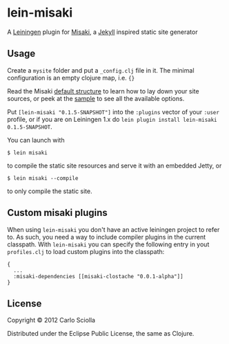 # lein-misaki

A [Leiningen](https://github.com/technomancy/leiningen) plugin for [Misaki](https://github.com/liquidz/misaki), a [Jekyll](https://github.com/mojombo/jekyll) inspired static site generator

## Usage

Create a `mysite` folder and put a `_config.clj` file in it. The
minimal configuration is an empty clojure map, i.e. `{}`

Read the
Misaki
[default structure](https://github.com/liquidz/misaki/wiki/Directory-Structure)
to learn how to lay down your site sources, or peek at the
[sample](https://github.com/liquidz/misaki/blob/master/samples/blog/_config.clj)
to see all the available options.

Put `[lein-misaki "0.1.5-SNAPSHOT"]` into the `:plugins` vector of your
`:user` profile, or if you are on Leiningen 1.x do `lein plugin install
lein-misaki 0.1.5-SNAPSHOT`.

You can launch with

    $ lein misaki

to compile the static site resources and serve it with an embedded
Jetty, or

    $ lein misaki --compile

to only compile the static site.

## Custom misaki plugins

When using `lein-misaki` you don't have an active leiningen project to refer to. As such,
you need a way to include compiler plugins in the current classpath. With `lein-misaki` you
can specify the following entry in yout `profiles.clj` to load custom plugins into the classpath:

    {
      ...
      :misaki-dependencies [[misaki-clostache "0.0.1-alpha"]]
    }

## License

Copyright © 2012 Carlo Sciolla

Distributed under the Eclipse Public License, the same as Clojure.

